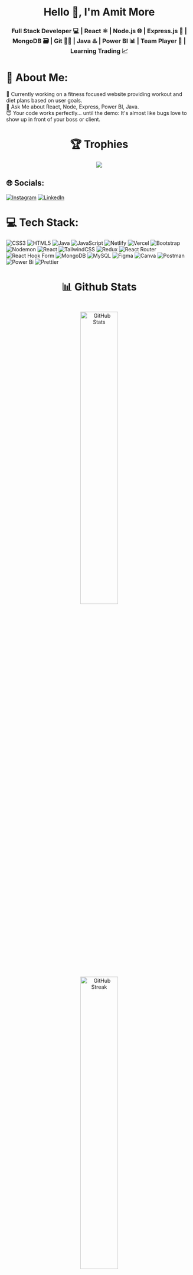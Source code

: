 <h1 align="center">Hello 👋, I'm Amit More</h1>
<h3 align="center">Full Stack Developer 💻 | React ⚛️ | Node.js 🌐 | Express.js 🚀 | MongoDB 🗃️ | Git 🧑‍💻 | Java ♨️ | Power BI 📊 | Team Player 🤝 | Learning Trading 📈</h3>

# 💫 About Me:
🚀 Currently working on a fitness focused website providing workout and diet plans based on user goals.<br> 📍 Ask Me about React, Node, Express, Power BI, Java.<br>😇 Your code works perfectly... until the demo: It's almost like bugs love to show up in front of your boss or client.<br>

<h1 align="center">🏆 Trophies</h1>
<div align="center">
  <img src="https://github-profile-trophy.vercel.app/?username=amitmore-007&theme=tokyonight&no-frame=false&no-bg=false&margin-w=4" />
</div>

## 🌐 Socials:

  <a href="https://instagram.com/amitmore_7"><img src="https://img.shields.io/badge/Instagram-%23E4405F.svg?logo=Instagram&logoColor=white" alt="Instagram" /></a>
  <a href="https://linkedin.com/in/amit-more-57a646249"><img src="https://img.shields.io/badge/LinkedIn-%230077B5.svg?logo=linkedin&logoColor=white" alt="LinkedIn" /></a>


# 💻 Tech Stack:
![CSS3](https://img.shields.io/badge/css3-%231572B6.svg?style=for-the-badge&logo=css3&logoColor=white) ![HTML5](https://img.shields.io/badge/html5-%23E34F26.svg?style=for-the-badge&logo=html5&logoColor=white) ![Java](https://img.shields.io/badge/java-%23ED8B00.svg?style=for-the-badge&logo=openjdk&logoColor=white) ![JavaScript](https://img.shields.io/badge/javascript-%23323330.svg?style=for-the-badge&logo=javascript&logoColor=%23F7DF1E) ![Netlify](https://img.shields.io/badge/netlify-%23000000.svg?style=for-the-badge&logo=netlify&logoColor=#00C7B7) ![Vercel](https://img.shields.io/badge/vercel-%23000000.svg?style=for-the-badge&logo=vercel&logoColor=white) ![Bootstrap](https://img.shields.io/badge/bootstrap-%238511FA.svg?style=for-the-badge&logo=bootstrap&logoColor=white) ![Nodemon](https://img.shields.io/badge/NODEMON-%23323330.svg?style=for-the-badge&logo=nodemon&logoColor=%BBDEAD) ![React](https://img.shields.io/badge/react-%2320232a.svg?style=for-the-badge&logo=react&logoColor=%2361DAFB) ![TailwindCSS](https://img.shields.io/badge/tailwindcss-%2338B2AC.svg?style=for-the-badge&logo=tailwind-css&logoColor=white) ![Redux](https://img.shields.io/badge/redux-%23593d88.svg?style=for-the-badge&logo=redux&logoColor=white) ![React Router](https://img.shields.io/badge/React_Router-CA4245?style=for-the-badge&logo=react-router&logoColor=white) ![React Hook Form](https://img.shields.io/badge/React%20Hook%20Form-%23EC5990.svg?style=for-the-badge&logo=reacthookform&logoColor=white) ![MongoDB](https://img.shields.io/badge/MongoDB-%234ea94b.svg?style=for-the-badge&logo=mongodb&logoColor=white) ![MySQL](https://img.shields.io/badge/mysql-4479A1.svg?style=for-the-badge&logo=mysql&logoColor=white) ![Figma](https://img.shields.io/badge/figma-%23F24E1E.svg?style=for-the-badge&logo=figma&logoColor=white) ![Canva](https://img.shields.io/badge/Canva-%2300C4CC.svg?style=for-the-badge&logo=Canva&logoColor=white) ![Postman](https://img.shields.io/badge/Postman-FF6C37?style=for-the-badge&logo=postman&logoColor=white) ![Power Bi](https://img.shields.io/badge/power_bi-F2C811?style=for-the-badge&logo=powerbi&logoColor=black) ![Prettier](https://img.shields.io/badge/prettier-%23F7B93E.svg?style=for-the-badge&logo=prettier&logoColor=black)

<h1 align="center"> 📊 Github Stats</h1>
<div align="center">
  <img src="https://github-readme-stats.vercel.app/api?username=amitmore-007&theme=solarized-dark&hide_border=false&include_all_commits=false&count_private=false" alt="GitHub Stats" style="width:45%; margin: 20px;" />
  <img src="https://github-readme-streak-stats.herokuapp.com/?user=amitmore-007&theme=solarized-dark&hide_border=false" alt="GitHub Streak" style="width:45%; margin: 20px;" />
</div>
<div align="center" style="margin-top: 40px;">
  <img src="https://github-readme-stats.vercel.app/api/top-langs/?username=amitmore-007&theme=solarized-dark&hide_border=false&include_all_commits=false&count_private=false&layout=compact" alt="Top Languages" style="margin-top: 20px;" />
</div>


### ✍️ Random Dev Quote
<div align="center">
  <img src="https://quotes-github-readme.vercel.app/api?type=horizontal&theme=radical" alt="Random Dev Quote" />
</div>

### 🔝 Top Contributed Repo
<div align="center">
  <img src="https://github-contributor-stats.vercel.app/api?username=amitmore-007&limit=5&theme=dark&combine_all_yearly_contributions=true" alt="Top Contributed Repo" />
</div>


---
[![](https://visitcount.itsvg.in/api?id=amitmore-007&icon=0&color=0)](https://visitcount.itsvg.in)

<!-- Proudly created with GPRM ( https://gprm.itsvg.in ) -->
